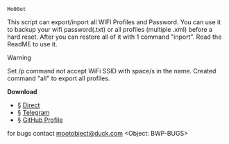 	Mo00ot 
														
This script can export/inport all WIFI Profiles and Password.
You can use it to backup your wifi password(.txt) or all profiles (multiple .xml) before a hard reset. After you can restore all of it with 1 command "inport".
Read the ReadME to use it.

> [!WARNING]
> Set /p command not accept WiFi SSID with space/s in the name. Created command "all" to export all profiles.

**Download**
- § [Direct](blob:https://github.com/0aaa9d97-b04a-46dc-a11a-57fc76e31e28)
- § [Telegram](https://t.me/mo00othub/9)
- § [GitHub Profile](https://github.com/mo00ot/)

for bugs contact mootobject@duck.com <Object: BWP-BUGS>
